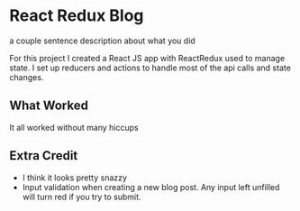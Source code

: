 # React Redux Blog

a couple sentence description about what you did

For this project I created a React JS app with ReactRedux used to manage state. I set up reducers and actions to handle most of the api calls and state changes. 

## What Worked

It all worked without many hiccups

## Extra Credit

* I think it looks pretty snazzy
* Input validation when creating a new blog post. Any input left unfilled will turn red if you try to submit.
